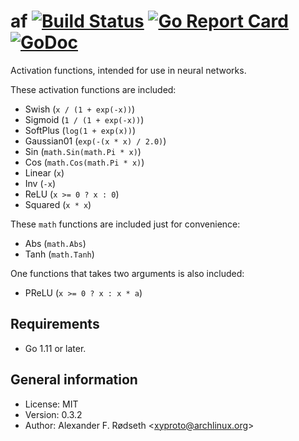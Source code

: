 # af [![Build Status](https://travis-ci.org/xyproto/af.svg?branch=master)](https://travis-ci.org/xyproto/af) [![Go Report Card](https://goreportcard.com/badge/github.com/xyproto/af)](https://goreportcard.com/report/github.com/xyproto/af) [![GoDoc](https://godoc.org/github.com/xyproto/af?status.svg)](https://godoc.org/github.com/xyproto/af)

Activation functions, intended for use in neural networks.

These activation functions are included:

* Swish (`x / (1 + exp(-x))`)
* Sigmoid (`1 / (1 + exp(-x))`)
* SoftPlus (`log(1 + exp(x))`)
* Gaussian01 (`exp(-(x * x) / 2.0)`)
* Sin (`math.Sin(math.Pi * x)`)
* Cos (`math.Cos(math.Pi * x)`)
* Linear (`x`)
* Inv (`-x`)
* ReLU (`x >= 0 ? x : 0`)
* Squared (`x * x`)

These `math` functions are included just for convenience:

* Abs (`math.Abs`)
* Tanh (`math.Tanh`)

One functions that takes two arguments is also included:

* PReLU (`x >= 0 ? x : x * a`)

## Requirements

* Go 1.11 or later.

## General information

* License: MIT
* Version: 0.3.2
* Author: Alexander F. Rødseth &lt;xyproto@archlinux.org&gt;
